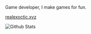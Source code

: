 Game developer, I make games for fun.

[realexoctic.xyz](https://realexoctic.xyz)

![Github Stats](https://github-readme-stats.vercel.app/api?username=RealExoctic&show_icons=true&theme=dark)
